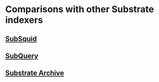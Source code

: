# Comparisons with other Substrate indexers

## [SubSquid](https://www.subsquid.io/)
## [SubQuery](https://subquery.network/)
## [Substrate Archive](https://github.com/paritytech/substrate-archive)
